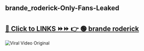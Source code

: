 
 ## brande_roderick-Only-Fans-Leaked

# <h2><a href="https://clipsfans.com/brande_roderick&ref=git">🔗 Click to LINKS ⏩⏩ 👉 🟢 brande roderick </a></h2>

<a href="https://clipsfans.com/brande_roderick&ref=git" rel="nofollow" data-target="animated-image.originalLink"><img src="https://i.ibb.co.com/xMMVF88/686577567.gif" alt="Viral Video Original" style="max-width: 100%; display: inline-block;" data-target="animated-image.originalImage"></a>

